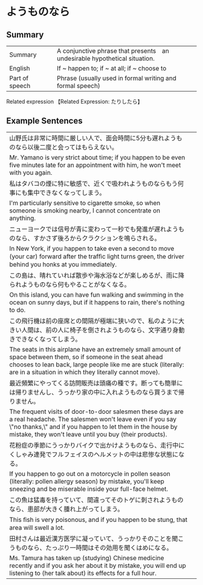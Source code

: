 # ようものなら

## Summary

<table><tr>   <td>Summary<td>   <td>A conjunctive phrase that presents　an undesirable hypothetical situation.</td><tr><tr>   <td>English<td>   <td>If ~ happen to; if ~ at all; if ~ choose to</td><tr><tr>   <td>Part of speech<td>   <td>Phrase (usually used in formal writing and formal speech)</td><tr></table><tr>   <td>Related expression<td>   <td>【Related Expression: たりしたら】</td><tr></table></table>

## Example Sentences

<table><tr><td>山野氏は非常に時間に厳しい人で、面会時間に5分も遅れようものなら以後二度と会ってはもらえない。<td><tr><tr><td>Mr. Yamano is very strict about time; if you happen to be even five minutes late for an appointment with him, he won't meet with you again.<td><tr><tr><td>私はタバコの煙に特に敏感で、近くで吸われようものならもう何事にも集中できなくなってしまう。<td><tr><tr><td>I'm particularly sensitive to cigarette smoke, so when someone is smoking nearby, I cannot concentrate on anything.<td><tr><tr><td>ニューヨークでは信号が青に変わって一秒でも発進が遅れようものなら、すかさず後ろからクラクションを鳴らされる。<td><tr><tr><td>In New York, if you happen to take even a second to move (your car) forward after the trafﬁc light turns green, the driver behind you honks at you immediately.<td><tr><tr><td>この島は、晴れていれば散歩や海水浴などが楽しめるが、雨に降られようものなら何もやることがなくなる。<td><tr><tr><td>On this island, you can have fun walking and swimming in the ocean on sunny days, but if it happens to rain, there's nothing to do.<td><tr><tr><td>この飛行機は前の座席との間隔が極端に狭いので、私のように大きい人間は、前の人に椅子を倒されようものなら、文字通り身動きできなくなってしまう。<td><tr><tr><td>The seats in this airplane have an extremely small amount of space between them, so if someone in the seat ahead chooses to lean back, large people like me are stuck (literally: are in a situation in which they literally cannot move).<td><tr><tr><td>最近頻繁にやってくる訪問販売は頭痛の種です。断っても簡単には帰りませんし、うっかり家の中に入れようものなら買うまで帰りません。<td><tr><tr><td>The frequent visits of door-to-door salesmen these days are a real headache. The salesmen won't leave even if you say \"no thanks,\" and if you happen to let them in the house by mistake, they won't leave until you buy (their products).<td><tr><tr><td>花粉症の季節にうっかりバイクで出かけようものなら、走行中にくしゃみ連発でフルフェイスのヘルメットの中は悲惨な状態になる。<td><tr><tr><td>If you happen to go out on a motorcycle in pollen season (literally: pollen allergy season) by mistake, you'll keep sneezing and be miserable inside your full-face helmet.<td><tr><tr><td>この魚は猛毒を持っていて、間違ってそのトゲに刺されようものなら、患部が大きく腫れ上がってしまう。<td><tr><tr><td>This ﬁsh is very poisonous, and if you happen to be stung, that area will swell a lot.<td><tr><tr><td>田村さんは最近漢方医学に凝っていて、うっかりそのことを聞こうものなら、たっぷり一時間はその効用を聞くはめになる。<td><tr><tr><td>Ms. Tamura has taken up (studying) Chinese medicine recently and if you ask her about it by mistake, you will end up listening to (her talk about) its effects for a full hour.<td><tr></table>

